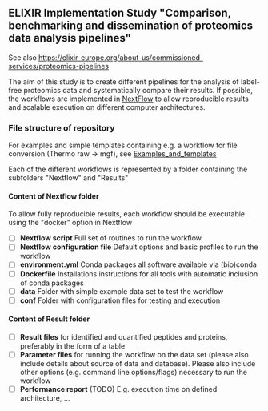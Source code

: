 ## ELIXIR Implementation Study "Comparison, benchmarking and dissemination of proteomics data analysis pipelines"
See also https://elixir-europe.org/about-us/commissioned-services/proteomics-pipelines

The aim of this study is to create different pipelines for the analysis of label-free proteomics data and systematically compare their results. If possible, the workflows are implemented in [NextFlow](https://www.nextflow.io/) to allow reproducible results and scalable execution on different computer architectures.

### File structure of repository
For examples and simple templates containing e.g. a workflow for file conversion (Thermo raw -> mgf), see [Examples_and_templates](https://github.com/veitveit/IS_Benchmarking/tree/master/Examples_and_templates)

Each of the different workflows is represented by a folder containing the subfolders "Nextflow" and "Results"

#### Content of Nextflow folder
To allow fully reproducible results, each workflow should be executable using the "docker" option in Nextflow 
- [ ] __Nextflow script__ Full set of routines to run the workflow
- [ ] __Nextflow configuration file__ Default options and basic profiles to run the workflow
- [ ] __environment.yml__ Conda packages all software available via (bio)conda
- [ ] __Dockerfile__ Installations instructions for all tools with automatic inclusion of conda packages
- [ ] __data__ Folder with simple example data set to test the workflow 
- [ ] __conf__ Folder with configuration files for testing and execution

#### Content of Result folder
- [ ] __Result files__ for identified and quantified peptides and proteins, preferably in the form of a table
- [ ] __Parameter files__ for running the workflow on the data set (please also include details about source of data and database). Please also include other options (e.g. command line options/flags) necessary to run the workflow
- [ ] __Performance report__ (TODO) E.g. execution time on defined architecture, ...
